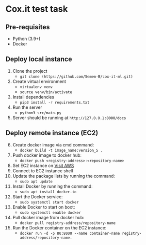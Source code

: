 # Cox.it test task

## Pre-requisites
* Python (3.9+)
* Docker

## Deploy local instance

1. Clone the project 
   * `git clone (https://github.com/Semen-B/cox-it-ml.git)`
2. Create virtual environment
   * `virtualenv venv`
   * `source venv/bin/activate`
3. Install dependencies 
   * `pip3 install -r requirements.txt`
4. Run the server
   * `python3 src/main.py`
5. Server should be running at `http://127.0.0.1:8000/docs`


## Deploy remote instance (EC2)

6. Create docker image via cmd command:
   * `docker build -t image_name:version_5 .`
7. Push docker image to docker hub:
   * `docker push <registry-address>:<repository-name>`
8. Set EC2 instance on [Visit AWS](https://aws.amazon.com)
9. Connect to EC2 instance shell
10. Update the package lists by running the command:
    * `sudo apt update`
11. Install Docker by running the command: 
    * `sudo apt install docker.io`
12. Start the Docker service:
    * `sudo systemctl start docker`
13. Enable Docker to start on boot: 
    * `sudo systemctl enable docker`
14. Pull docker image from docker hub: 
    * `docker pull registry-address/repository-name`
15. Run the Docker container on the EC2 instance: 
    * `docker run -d -p 80:8000 --name container-name registry-address/repository-name.`



